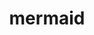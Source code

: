 ---
layout: smileys&emotion
title: mermaid
emoji: mermaid
permalink: 🧜‍♀️.html
image: assets/img/3moji/mermaid.png
---
